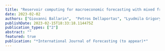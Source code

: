 ```yaml
---
title: "Reservoir computing for macroeconomic forecasting with mixed frequency data"
date: 2023-02-02
authors: ["Giovanni Ballarin",  "Petros Dellaportas", "Lyudmila Grigoryeva", "Marcel Hirt", "Sophie van Huellen", "Juan-Pablo Ortega"]
publishDate: 2023-02-15T18:33:18.114475Z
publication_types: ["2"]
abstract: ""
featured: true
publication: "*International Journal of Forecasting (to appear)*"
---
```


